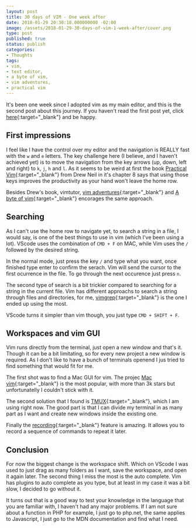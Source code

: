 ```yaml
---
layout: post
title: 30 days of VIM - One week after
date: 2018-01-29 20:30:18.000000000 -02:00
image: /assets/2018-01-29-30-days-of-vim-1-week-after/cover.png
type: post
published: true
status: publish
categories:
- Thoughts
tags:
- vim,
- text editor,
- a byte of vim,
- vim adventures,
- practical vim
---
```


It's been one week since I adopted vim as my main editor, and this is the second post about this journey.
If you haven't read the first post yet, click [here](/thoughts/2018/01/22/30-days-of-vim.html){:target="_blank"} and be happy.

## First impressions

I feel like I have the control over my editor and the navigation is REALLY fast with the `w` and `e` letters.
The key challenge here (I believe, and I haven't achieved yet) is to move the navigation from the key
arrows (up, down, left and right) to `k`, `j`, `h` and `l`. As it seems to be weird at first the book
[Practical Vim](https://pragprog.com/book/dnvim2/practical-vim-second-edition){:target="_blank"} from Drew Neil in it's
chapter 8 says that using those keys improves the productivity as your hand won't leave the home row.

Besides Drew's book, vimtutor, [vim adventures](https://vim-adventures.com){:target="_blank"} and
[A byte of vim](https://vim.swaroopch.com){:target="_blank"} encorages the same approach.

## Searching

As I can't use the home row to navigate yet, to search a string in a file, I would say, is one of the
best things to use in vim (which I've been using a lot). VScode uses the combination of `CMD + F`
on MAC, while Vim uses the `/` followed by the desired string.

In the normal mode, just press the key `/` and type what you want, once finished type enter to confirm
the serach. Vim will send the cursor to the first ocurrence in the file. To go through the next occurence
just press `n`.

The second type of search is a bit trickier compared to searching for a string in the current file.
Vim has different approachs to search a string through files and directories, for me,
[vimgrep](http://vim.wikia.com/wiki/Find_in_files_within_Vim){:target="_blank"} is the one I ended up using the most.

VScode turns it simpler than vim though, you just type `CMD + SHIFT + F`.

## Workspaces and vim GUI

Vim runs directly from the terminal, just open a new window and that's it. Though it can be a bit
limitating, so for every new project a new window is required. As I don't like to have a bunch of
terminals openend I jus tried to find something that would fit for me.

The first shot was to find a Mac GUI for vim. The projec [Mac vim](https://github.com/macvim-dev/macvim){:target="_blank"}
is the most popular, with more than 3k stars but unfortunatelly I couldn't stick with it.

The second solution that I found is [TMUX](https://github.com/tmux/tmux/wiki){:target="_blank"}, which I am using right now.
The good part is that I can divide my terminal in as many part as I want and create new windows
inside the existing one.

Finally the [recording](http://vim.wikia.com/wiki/Recording_keys_for_repeated_jobs){:target="_blank"} feature is amazing.
It allows you to record a sequence of commands to repeat it later.

## Conclusion

For now the biggest change is the workspace shift. Which on VScode I was used to just drag as many folders
as I want, save the workspace, and open it again later. The second thing I miss the most is the auto complete.
Vim has plugins to auto complete as you type, but at least in my case it was a bit slow, I decided to
go without it.

It turns out that is a good way to test your knowledge in the language that you are familiar with, I haven't
had any major problems. If I am not sure about a function in PHP for example, I just go to php.net, the same
applies to Javascript, I just go to the MDN documentation and find what I need.
